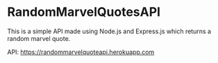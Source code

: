 # RandomMarvelQuotesAPI

This is a simple API made using Node.js and Express.js which returns a random marvel quote.

API: https://randommarvelquoteapi.herokuapp.com
